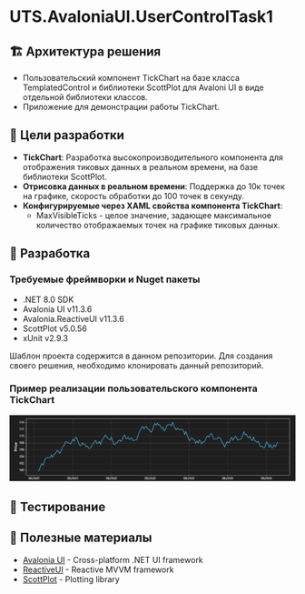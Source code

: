 # UTS.AvaloniaUI.UserControlTask1

## 🏗️ Архитектура решения

- Пользовательский компонент TickChart на базе класса TemplatedControl и библиотеки ScottPlot для Avaloni UI в виде отдельной библиотеки классов.
- Приложение для демонстрации работы TickChart.

## 🎯 Цели разработки

- **TickChart**: Разработка высокопроизводительного компонента для отображения тиковых данных в реальном времени, на базе библиотеки ScottPlot. 
- **Отрисовка данных в реальном времени**: Поддержка до 10к точек на графике, скорость обработки до 100 точек в секунду.
- **Конфигурируемые через XAML свойства компонента TickChart**:
  - MaxVisibleTicks - целое значение, задающее максимальное количество отображаемых точек на графике тиковых данных.

## 🔧 Разработка

### Требуемые фреймворки и Nuget пакеты

- .NET 8.0 SDK
- Avalonia UI v11.3.6
- Avalonia.ReactiveUI v11.3.6
- ScottPlot v5.0.56
- xUnit v2.9.3

Шаблон проекта содержится в данном репозитории.
Для создания своего решения, необходимо клонировать данный репозиторий.

### Пример реализации пользовательского компонента TickChart

![Tick Chart Example](./Specs/Images/TickChartExample.png "Tick Chart")

## 🧪 Тестирование

## 🙏 Полезные материалы

- [Avalonia UI](https://avaloniaui.net/) - Cross-platform .NET UI framework
- [ReactiveUI](https://reactiveui.net/) - Reactive MVVM framework
- [ScottPlot](https://scottplot.net/) - Plotting library

